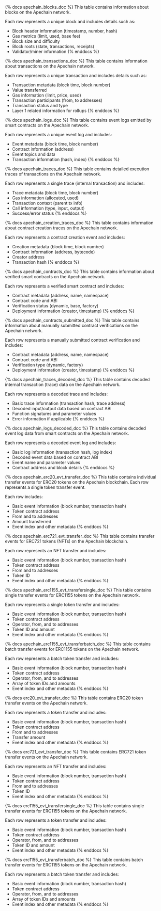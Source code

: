 {% docs apechain_blocks_doc %}
This table contains information about blocks on the Apechain network.

Each row represents a unique block and includes details such as:
- Block header information (timestamp, number, hash)
- Gas metrics (limit, used, base fee)
- Block size and difficulty
- Block roots (state, transactions, receipts)
- Validator/miner information
{% enddocs %}

{% docs apechain_transactions_doc %}
This table contains information about transactions on the Apechain network.

Each row represents a unique transaction and includes details such as:
- Transaction metadata (block time, block number)
- Value transferred
- Gas information (limit, price, used)
- Transaction participants (from, to addresses)
- Transaction status and type
- Layer 1 related information for rollups
{% enddocs %}

{% docs apechain_logs_doc %}
This table contains event logs emitted by smart contracts on the Apechain network.

Each row represents a unique event log and includes:
- Event metadata (block time, block number)
- Contract information (address)
- Event topics and data
- Transaction information (hash, index)
{% enddocs %}

{% docs apechain_traces_doc %}
This table contains detailed execution traces of transactions on the Apechain network.

Each row represents a single trace (internal transaction) and includes:
- Trace metadata (block time, block number)
- Gas information (allocated, used)
- Transaction context (parent tx info)
- Call information (type, input, output)
- Success/error status
{% enddocs %}

{% docs apechain_creation_traces_doc %}
This table contains information about contract creation traces on the Apechain network.

Each row represents a contract creation event and includes:
- Creation metadata (block time, block number)
- Contract information (address, bytecode)
- Creator address
- Transaction hash
{% enddocs %}

{% docs apechain_contracts_doc %}
This table contains information about verified smart contracts on the Apechain network.

Each row represents a verified smart contract and includes:
- Contract metadata (address, name, namespace)
- Contract code and ABI
- Verification status (dynamic, base, factory)
- Deployment information (creator, timestamp)
{% enddocs %}

{% docs apechain_contracts_submitted_doc %}
This table contains information about manually submitted contract verifications on the Apechain network.

Each row represents a manually submitted contract verification and includes:
- Contract metadata (address, name, namespace)
- Contract code and ABI
- Verification type (dynamic, factory)
- Deployment information (creator, timestamp)
{% enddocs %}

{% docs apechain_traces_decoded_doc %}
This table contains decoded internal transaction (trace) data on the Apechain network.

Each row represents a decoded trace and includes:
- Basic trace information (transaction hash, trace address)
- Decoded input/output data based on contract ABI
- Function signatures and parameter values
- Error information if applicable
{% enddocs %}

{% docs apechain_logs_decoded_doc %}
This table contains decoded event log data from smart contracts on the Apechain network.

Each row represents a decoded event log and includes:
- Basic log information (transaction hash, log index)
- Decoded event data based on contract ABI
- Event name and parameter values
- Contract address and block details
{% enddocs %}

{% docs apechain_erc20_evt_transfer_doc %}
This table contains individual transfer events for ERC20 tokens on the Apechain blockchain. Each row represents a single token transfer event.

Each row includes:
- Basic event information (block number, transaction hash)
- Token contract address
- From and to addresses
- Amount transferred
- Event index and other metadata
{% enddocs %}

{% docs apechain_erc721_evt_transfer_doc %}
This table contains transfer events for ERC721 tokens (NFTs) on the Apechain blockchain.

Each row represents an NFT transfer and includes:
- Basic event information (block number, transaction hash)
- Token contract address
- From and to addresses
- Token ID
- Event index and other metadata
{% enddocs %}

{% docs apechain_erc1155_evt_transfersingle_doc %}
This table contains single transfer events for ERC1155 tokens on the Apechain network.

Each row represents a single token transfer and includes:
- Basic event information (block number, transaction hash)
- Token contract address
- Operator, from, and to addresses
- Token ID and amount
- Event index and other metadata
{% enddocs %}

{% docs apechain_erc1155_evt_transferbatch_doc %}
This table contains batch transfer events for ERC1155 tokens on the Apechain network.

Each row represents a batch token transfer and includes:
- Basic event information (block number, transaction hash)
- Token contract address
- Operator, from, and to addresses
- Array of token IDs and amounts
- Event index and other metadata
{% enddocs %}

{% docs erc20_evt_transfer_doc %}
This table contains ERC20 token transfer events on the Apechain network.

Each row represents a token transfer and includes:
- Basic event information (block number, transaction hash)
- Token contract address
- From and to addresses
- Transfer amount
- Event index and other metadata
{% enddocs %}

{% docs erc721_evt_transfer_doc %}
This table contains ERC721 token transfer events on the Apechain network.

Each row represents an NFT transfer and includes:
- Basic event information (block number, transaction hash)
- Token contract address
- From and to addresses
- Token ID
- Event index and other metadata
{% enddocs %}

{% docs erc1155_evt_transfersingle_doc %}
This table contains single transfer events for ERC1155 tokens on the Apechain network.

Each row represents a token transfer and includes:
- Basic event information (block number, transaction hash)
- Token contract address
- Operator, from, and to addresses
- Token ID and amount
- Event index and other metadata
{% enddocs %}

{% docs erc1155_evt_transferbatch_doc %}
This table contains batch transfer events for ERC1155 tokens on the Apechain network.

Each row represents a batch token transfer and includes:
- Basic event information (block number, transaction hash)
- Token contract address
- Operator, from, and to addresses
- Array of token IDs and amounts
- Event index and other metadata
{% enddocs %}